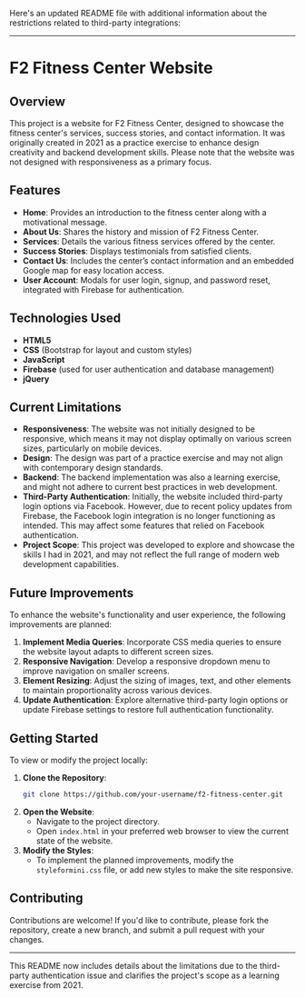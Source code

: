 Here's an updated README file with additional information about the restrictions related to third-party integrations:

---

# F2 Fitness Center Website

## Overview
This project is a website for F2 Fitness Center, designed to showcase the fitness center's services, success stories, and contact information. It was originally created in 2021 as a practice exercise to enhance design creativity and backend development skills. Please note that the website was not designed with responsiveness as a primary focus.

## Features
- **Home**: Provides an introduction to the fitness center along with a motivational message.
- **About Us**: Shares the history and mission of F2 Fitness Center.
- **Services**: Details the various fitness services offered by the center.
- **Success Stories**: Displays testimonials from satisfied clients.
- **Contact Us**: Includes the center’s contact information and an embedded Google map for easy location access.
- **User Account**: Modals for user login, signup, and password reset, integrated with Firebase for authentication.

## Technologies Used
- **HTML5**
- **CSS** (Bootstrap for layout and custom styles)
- **JavaScript**
- **Firebase** (used for user authentication and database management)
- **jQuery**

## Current Limitations
- **Responsiveness**: The website was not initially designed to be responsive, which means it may not display optimally on various screen sizes, particularly on mobile devices.
- **Design**: The design was part of a practice exercise and may not align with contemporary design standards.
- **Backend**: The backend implementation was also a learning exercise, and might not adhere to current best practices in web development.
- **Third-Party Authentication**: Initially, the website included third-party login options via Facebook. However, due to recent policy updates from Firebase, the Facebook login integration is no longer functioning as intended. This may affect some features that relied on Facebook authentication.
- **Project Scope**: This project was developed to explore and showcase the skills I had in 2021, and may not reflect the full range of modern web development capabilities.

## Future Improvements
To enhance the website's functionality and user experience, the following improvements are planned:
1. **Implement Media Queries**: Incorporate CSS media queries to ensure the website layout adapts to different screen sizes.
2. **Responsive Navigation**: Develop a responsive dropdown menu to improve navigation on smaller screens.
3. **Element Resizing**: Adjust the sizing of images, text, and other elements to maintain proportionality across various devices.
4. **Update Authentication**: Explore alternative third-party login options or update Firebase settings to restore full authentication functionality.

## Getting Started
To view or modify the project locally:
1. **Clone the Repository**: 
   ```bash
   git clone https://github.com/your-username/f2-fitness-center.git
   ```
2. **Open the Website**: 
   - Navigate to the project directory.
   - Open `index.html` in your preferred web browser to view the current state of the website.
3. **Modify the Styles**:
   - To implement the planned improvements, modify the `styleformini.css` file, or add new styles to make the site responsive.

## Contributing
Contributions are welcome! If you'd like to contribute, please fork the repository, create a new branch, and submit a pull request with your changes.

---

This README now includes details about the limitations due to the third-party authentication issue and clarifies the project's scope as a learning exercise from 2021.
